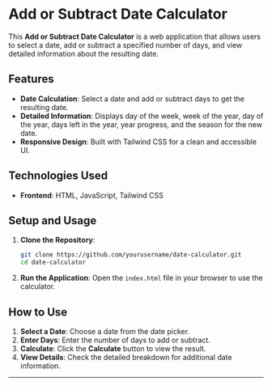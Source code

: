 # Add or Subtract Date Calculator

This **Add or Subtract Date Calculator** is a web application that allows users to select a date, add or subtract a specified number of days, and view detailed information about the resulting date.

## Features

- **Date Calculation**: Select a date and add or subtract days to get the resulting date.
- **Detailed Information**: Displays day of the week, week of the year, day of the year, days left in the year, year progress, and the season for the new date.
- **Responsive Design**: Built with Tailwind CSS for a clean and accessible UI.

## Technologies Used

- **Frontend**: HTML, JavaScript, Tailwind CSS

## Setup and Usage

1. **Clone the Repository**:
    ```bash
    git clone https://github.com/yourusername/date-calculator.git
    cd date-calculator
    ```

2. **Run the Application**:
   Open the `index.html` file in your browser to use the calculator.

## How to Use

1. **Select a Date**: Choose a date from the date picker.
2. **Enter Days**: Enter the number of days to add or subtract.
3. **Calculate**: Click the **Calculate** button to view the result.
4. **View Details**: Check the detailed breakdown for additional date information.

---

